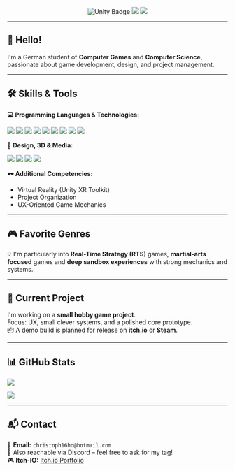 <p align="center">
  <img src="https://img.shields.io/badge/Made%20with-Unity-000?logo=unity&logoColor=white&style=for-the-badge" alt="Unity Badge"/>
  <img src="https://img.shields.io/badge/Code-C%23-239120?style=for-the-badge&logo=c-sharp&logoColor=white"/>
  <img src="https://img.shields.io/badge/Tools-Adobe-FF0000?style=for-the-badge&logo=adobe&logoColor=white"/>
</p>

---

## 👋 Hello!

I'm a German student of **Computer Games** and **Computer Science**, passionate about game development, design, and project management.

---

## 🛠️ Skills & Tools

**💻 Programming Languages & Technologies:**
<p>
  <img src="https://img.shields.io/badge/Unity-100000?style=for-the-badge&logo=unity&logoColor=white" />
  <img src="https://img.shields.io/badge/C%23-239120?style=for-the-badge&logo=c-sharp&logoColor=white" />
  <img src="https://img.shields.io/badge/Java-007396?style=for-the-badge&logo=java&logoColor=white" />
  <img src="https://img.shields.io/badge/JavaScript-F7DF1E?style=for-the-badge&logo=javascript&logoColor=black" />
  <img src="https://img.shields.io/badge/TypeScript-3178C6?style=for-the-badge&logo=typescript&logoColor=white" />
  <img src="https://img.shields.io/badge/MySQL-4479A1?style=for-the-badge&logo=mysql&logoColor=white" />
  <img src="https://img.shields.io/badge/C-00599C?style=for-the-badge&logo=c&logoColor=white" />
  <img src="https://img.shields.io/badge/Pascal-512BD4?style=for-the-badge" />
  <img src="https://img.shields.io/badge/Unix-003B57?style=for-the-badge&logo=gnu-bash&logoColor=white" />
</p>

**🎨 Design, 3D & Media:**
<p>
  <img src="https://img.shields.io/badge/Blender-F5792A?style=for-the-badge&logo=blender&logoColor=white" />
  <img src="https://img.shields.io/badge/Photoshop-31A8FF?style=for-the-badge&logo=adobe-photoshop&logoColor=white" />
  <img src="https://img.shields.io/badge/Illustrator-FF9A00?style=for-the-badge&logo=adobe-illustrator&logoColor=white" />
  <img src="https://img.shields.io/badge/InDesign-FF3366?style=for-the-badge&logo=adobe-indesign&logoColor=white" />
</p>

**🕶️ Additional Competencies:**
- Virtual Reality (Unity XR Toolkit)
- Project Organization
- UX-Oriented Game Mechanics

---

## 🎮 Favorite Genres

💡 I'm particularly into **Real-Time Strategy (RTS)** games, **martial-arts focused** games and **deep sandbox experiences** with strong mechanics and systems.

---

## 🚧 Current Project

I'm working on a **small hobby game project**.  
Focus: UX, small clever systems, and a polished core prototype.  
📦 A demo build is planned for release on **itch.io** or **Steam**.

---

## 📊 GitHub Stats

<p>
  <img align="center" src="https://github-readme-stats.vercel.app/api?username=chrischi16&show_icons=true&theme=tokyonight" />
</p>

<p>
  <img align="center" src="https://github-readme-stats.vercel.app/api/top-langs/?username=chrischi16&layout=compact&theme=tokyonight" />
</p>

---

## 📬 Contact

📧 **Email:** `christoph16hd@hotmail.com`  
💬 Also reachable via Discord – feel free to ask for my tag!  
🎮 **Itch-IO:** [Itch.io Portfolio](https://chr3s.itch.io)  
